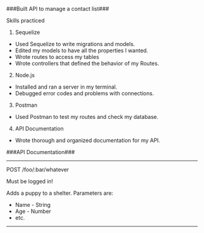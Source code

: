 ###Built API to manage a contact list###

Skills practiced

1. Sequelize
  * Used Sequelize to write migrations and models.
  * Edited my models to have all the properties I wanted.
  * Wrote routes to access my tables
  * Wrote controllers that defined the behavior of my Routes.
2. Node.js
  * Installed and ran a server in my terminal.
  * Debugged error codes and problems with connections.
3. Postman
  * Used Postman to test my routes and check my database.
4. API Documentation
  * Wrote thorough and organized documentation for my API.

###API Documentation###

----
POST /foo/:bar/whatever

Must be logged in!

Adds a puppy to a shelter. Parameters are:

* Name - String
* Age - Number
* etc.

----
